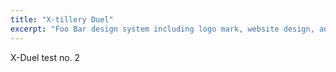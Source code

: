 ```yaml
---
title: "X-tillery Duel"
excerpt: "Foo Bar design system including logo mark, website design, and branding applications."
---
```


X-Duel test no. 2

<div id="wmsx" style="text-align: center; margin: 20px auto 0;">
    <div id="wmsx-screen" style="box-shadow: 2px 2px 10px rgba(0, 0, 0, .7);"></div>
</div>


<script src="{{ base.url | prepend: site.url }}/assets/js/wmsx.js">
</script>

<script>
    WMSX.MACHINE = "MSX1";
    WMSX.DISKA_URL = "{{ base.url | prepend: site.url }}/assets/js/xduel256.dsk";
</script>
